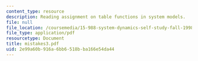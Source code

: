 ```yaml
---
content_type: resource
description: Reading assignment on table functions in system models.
file: null
file_location: /coursemedia/15-988-system-dynamics-self-study-fall-1998-spring-1999/2e99a60b916a6bb6518bba166e54da44_mistakes3.pdf
file_type: application/pdf
resourcetype: Document
title: mistakes3.pdf
uid: 2e99a60b-916a-6bb6-518b-ba166e54da44
---
```

